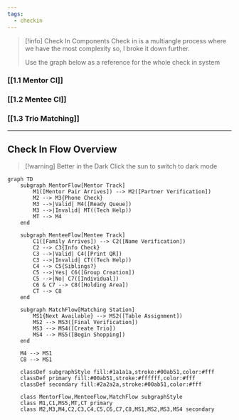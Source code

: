 ```yaml
---
tags:
  - checkin
---
```

> [!info] Check In Components
> Check in is a multiangle process where we have the most complexity so, I broke it down further.
> 
> Use the graph below as a reference for the whole check in system
### [[1.1 Mentor CI]]
### [[1.2 Mentee CI]]
### [[1.3 Trio Matching]]

---
## Check In Flow Overview
> [!warning] Better in the Dark
> Click the sun to switch to dark mode
```mermaid
graph TD
    subgraph MentorFlow[Mentor Track]
        M1([Mentor Pair Arrives]) --> M2([Partner Verification])
        M2 --> M3{Phone Check}
        M3 -->|Valid| M4([Ready Queue])
        M3 -->|Invalid| MT((Tech Help))
        MT --> M4
    end

    subgraph MenteeFlow[Mentee Track]
        C1([Family Arrives]) --> C2([Name Verification])
        C2 --> C3{Info Check}
        C3 -->|Valid| C4([Print QR])
        C3 -->|Invalid| CT((Tech Help))
        C4 --> C5{Siblings?}
        C5 -->|Yes| C6([Group Creation])
        C5 -->|No| C7([Individual])
        C6 & C7 --> C8([Holding Area])
        CT --> C8
    end

    subgraph MatchFlow[Matching Station]
        MS1{Next Available} --> MS2([Table Assignment])
        MS2 --> MS3([Final Verification])
        MS3 --> MS4([Create Trio])
        MS4 --> MS5([Begin Shopping])
    end

    M4 --> MS1
    C8 --> MS1

    classDef subgraphStyle fill:#1a1a1a,stroke:#00ab51,color:#fff
    classDef primary fill:#00ab51,stroke:#ffffff,color:#fff
    classDef secondary fill:#2a2a2a,stroke:#00ab51,color:#fff

    class MentorFlow,MenteeFlow,MatchFlow subgraphStyle
    class M1,C1,MS5,MT,CT primary
    class M2,M3,M4,C2,C3,C4,C5,C6,C7,C8,MS1,MS2,MS3,MS4 secondary
```
